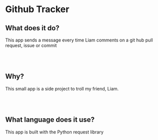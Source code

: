 # Github Tracker

## What does it do?
This app sends a message every time Liam comments on a git hub pull request, issue or commit

<br><br>
## Why?
This small app is a side project to troll my friend, Liam. 

<br><br>
## What language does it use?
This app is built with the Python request library

